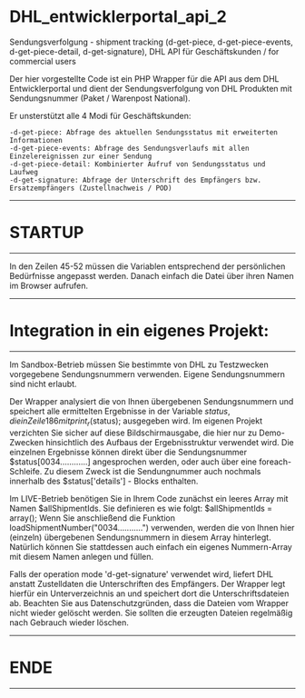 # DHL_entwicklerportal_api_2
Sendungsverfolgung - shipment tracking (d-get-piece, d-get-piece-events, d-get-piece-detail, d-get-signature), DHL API für Geschäftskunden / for commercial users

Der hier vorgestellte Code ist ein PHP Wrapper für die API aus dem DHL Entwicklerportal und dient der Sendungsverfolgung von DHL Produkten mit Sendungsnummer (Paket / Warenpost National). 

Er unsterstützt alle 4 Modi für Geschäftskunden:

	-d-get-piece: Abfrage des aktuellen Sendungsstatus mit erweiterten Informationen
	-d-get-piece-events: Abfrage des Sendungsverlaufs mit allen Einzelereignissen zur einer Sendung
	-d-get-piece-detail: Kombinierter Aufruf von Sendungsstatus und Laufweg
	-d-get-signature: Abfrage der Unterschrift des Empfängers bzw. Ersatzempfängers (Zustellnachweis / POD)


-------------------------------------------------------------------
# STARTUP
-------------------------------------------------------------------
In den Zeilen 45-52 müssen die Variablen entsprechend der persönlichen Bedürfnisse angepasst werden.
Danach einfach die Datei über ihren Namen im Browser aufrufen.

-------------------------------------------------------------------
# Integration in ein eigenes Projekt:
-------------------------------------------------------------------
Im Sandbox-Betrieb müssen Sie bestimmte von DHL zu Testzwecken vorgegebene Sendungsnummern verwenden.
Eigene Sendungsnummern sind nicht erlaubt.

Der Wrapper analysiert die von Ihnen übergebenen Sendungsnummern und speichert alle ermittelten Ergebnisse in der Variable $status, die in Zeile 186 mit print_r($status); ausgegeben wird. Im eigenen Projekt verzichten Sie sicher auf diese Bildschirmausgabe, die hier nur zu Demo-Zwecken hinsichtlich des Aufbaus der Ergebnisstruktur verwendet wird. Die einzelnen Ergebnisse können direkt über die Sendungsnummer $status[0034............] angesprochen werden, oder auch über eine foreach-Schleife. Zu diesem Zweck ist die Sendungnummer auch nochmals innerhalb des $status['details']  - Blocks enthalten.

Im LIVE-Betrieb benötigen Sie in Ihrem Code zunächst ein leeres Array mit Namen $allShipmentIds. Sie definieren es wie folgt: $allShipmentIds = array();
Wenn Sie anschließend die Funktion loadShipmentNumber("0034...........") verwenden, werden die von Ihnen hier (einzeln) übergebenen Sendungsnummern in diesem Array hinterlegt. Natürlich können Sie stattdessen auch einfach ein eigenes Nummern-Array mit diesem Namen anlegen und füllen.

Falls der operation mode 'd-get-signature' verwendet wird, liefert DHL anstatt Zustelldaten die Unterschriften des Empfängers.
Der Wrapper legt hierfür ein Unterverzeichnis an und speichert dort die Unterschriftsdateien ab.
Beachten Sie aus Datenschutzgründen, dass die Dateien vom Wrapper nicht wieder gelöscht werden.
Sie sollten die erzeugten Dateien regelmäßig nach Gebrauch wieder löschen.

-------------------------------------------------------------------
# ENDE
-------------------------------------------------------------------
  
